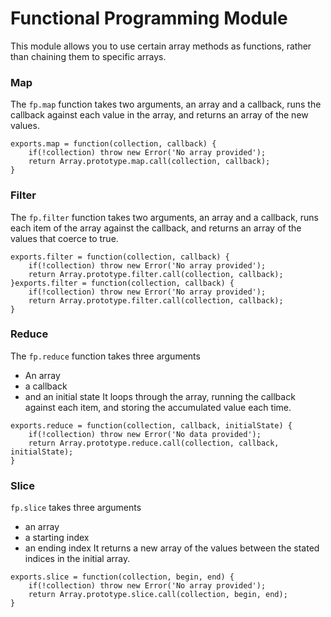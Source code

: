 # Functional Programming Module

This module allows you to use certain array methods as functions, rather than chaining them to specific arrays.

### Map

The `fp.map` function takes two arguments, an array and a callback, runs the callback against each value in the array, and returns an array of the new values.

```
exports.map = function(collection, callback) {
    if(!collection) throw new Error('No array provided');
    return Array.prototype.map.call(collection, callback);
}
```

### Filter

The `fp.filter` function takes two arguments, an array and a callback, runs each item of the array against the callback, and returns an array of the values that coerce to true. 

```
exports.filter = function(collection, callback) {
    if(!collection) throw new Error('No array provided');
    return Array.prototype.filter.call(collection, callback);
}exports.filter = function(collection, callback) {
    if(!collection) throw new Error('No array provided');
    return Array.prototype.filter.call(collection, callback);
}
```

### Reduce

The `fp.reduce` function takes three arguments 
  - An array
  - a callback
  - and an initial state
 It loops through the array, running the callback against each item, and storing the accumulated value each time.

```
exports.reduce = function(collection, callback, initialState) {
    if(!collection) throw new Error('No data provided');
    return Array.prototype.reduce.call(collection, callback, initialState);
}
```

### Slice

`fp.slice` takes three arguments
  - an array
  - a starting index
  - an ending index
 It returns a new array of the values between the stated indices in the initial array.

```
exports.slice = function(collection, begin, end) {
    if(!collection) throw new Error('No array provided');
    return Array.prototype.slice.call(collection, begin, end);
}
```